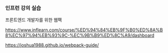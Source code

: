 ### 인프런 강의 실습

프론트엔드 개발자를 위한 웹팩

https://www.inflearn.com/course/%ED%94%84%EB%9F%B0%ED%8A%B8%EC%97%94%EB%93%9C-%EC%9B%B9%ED%8C%A9/dashboard

https://joshua1988.github.io/webpack-guide/